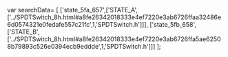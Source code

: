 var searchData= \[
\[\'state\_5fa\_657\',\[\'STATE\_A\',\[\'../SPDTSwitch\_8h.html\#a8fe26342018333e4ef7220e3ab6726ffaa32486e6d0574321e0fedafe557c21fc\',1,\'SPDTSwitch.h\'\]\]\],
\[\'state\_5fb\_658\',\[\'STATE\_B\',\[\'../SPDTSwitch\_8h.html\#a8fe26342018333e4ef7220e3ab6726ffa5ae62508b79893c526e0394ecb9eddde\',1,\'SPDTSwitch.h\'\]\]\]
\];
